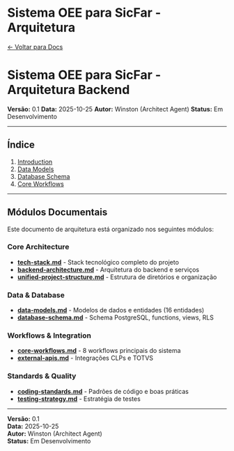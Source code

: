 # Sistema OEE para SicFar - Arquitetura

[← Voltar para Docs](../)

# Sistema OEE para SicFar - Arquitetura Backend

**Versão:** 0.1
**Data:** 2025-10-25
**Autor:** Winston (Architect Agent)
**Status:** Em Desenvolvimento

---

## Índice

1. [Introduction](#1-introduction)
2. [Data Models](#2-data-models)
3. [Database Schema](#3-database-schema)
4. [Core Workflows](#4-core-workflows)

---


## Módulos Documentais

Este documento de arquitetura está organizado nos seguintes módulos:

### Core Architecture
- **[tech-stack.md](./tech-stack.md)** - Stack tecnológico completo do projeto
- **[backend-architecture.md](./backend-architecture.md)** - Arquitetura do backend e serviços
- **[unified-project-structure.md](./unified-project-structure.md)** - Estrutura de diretórios e organização

### Data & Database
- **[data-models.md](./data-models.md)** - Modelos de dados e entidades (16 entidades)
- **[database-schema.md](./database-schema.md)** - Schema PostgreSQL, functions, views, RLS

### Workflows & Integration
- **[core-workflows.md](./core-workflows.md)** - 8 workflows principais do sistema
- **[external-apis.md](./external-apis.md)** - Integrações CLPs e TOTVS

### Standards & Quality
- **[coding-standards.md](./coding-standards.md)** - Padrões de código e boas práticas
- **[testing-strategy.md](./testing-strategy.md)** - Estratégia de testes

---

**Versão:** 0.1  
**Data:** 2025-10-25  
**Autor:** Winston (Architect Agent)  
**Status:** Em Desenvolvimento
